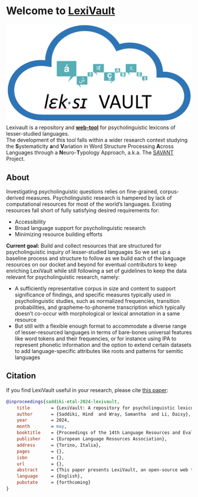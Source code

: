 # Welcome to [LexiVault](https://lexivault.streamlit.app)
![LOGO](img/lexivault-logo.png)  
Lexivault is a repository and [**web-tool**](https://lexivault.streamlit.app) for psycholinguistic lexicons of lesser-studied languages.  
The development of this tool falls within a wider research context studying the **S**ystematicity **a**nd **V**ariation in Word Structure Processing **A**cross Languages through a **N**euro-**T**ypology Approach, a.k.a. The [SAVANT](https://savant.qmul.ac.uk/) Project.

## About
Investigating psycholinguistic questions relies on fine-grained, corpus-derived measures. Psycholinguistic research is hampered by lack of computational resources for most of the world’s languages.
Existing resources fall short of fully satisfying desired requirements for:
- Accessibility
- Broad language support for psycholinguistic research 
- Minimizing resource building efforts

**Current goal:** Build and collect resources that are structured for psycholinguistic inquiry of lesser-studied languages
So we set up a baseline process and structure to follow as we build each of the language resources on our docket and beyond for eventual contributors to keep enriching LexiVault while still following a set of guidelines to keep the data relevant for psycholinguistic research, namely:
- A sufficiently representative corpus in size and content to support significance of findings, and specific measures typically used in psycholinguistic studies, such as normalized frequencies, transition probabilities, and grapheme-to-phoneme transcription which typically doesn’t co-occur with morphological or lexical annotation in a same resource 
- But still with a flexible enough format to accommodate a diverse range of lesser-resourced languages in terms of bare-bones universal features like word tokens and their frequencies, or for instance using IPA to represent phonetic information and the option to extend certain datasets to add language-specific attributes like roots and patterns for semitic languages

## Citation
If you find LexiVault useful in your research, please cite [this paper](https://lrec-coling-2024.org/list-of-accepted-papers/):
```bibtex
@inproceedings{saddiki-etal-2024-lexivault,
	title        = {LexiVault: A repository for psycholinguistic lexicons of lesser-studied languages},
	author       = {Saddiki, Hind  and Wray, Samantha  and Li, Daisy},
	year         = 2024,
	month        = may,
	booktitle    = {Proceedings of the 14th Language Resources and Evaluation Conference},
	publisher    = {European Language Resources Association},
	address      = {Torino, Italia},
	pages        = {},
	isbn         = {},
	url          = {},
	abstract     = {This paper presents LexiVault, an open-source web tool with annotated lexicons and rich retrieval capabilities primarily developed for, but not restricted to, the support of psycholinguistic research with key measures to design stimuli for low-resource languages. Psycholinguistic research relies on human responses to carefully crafted stimuli for a better understanding of the mechanisms by which we learn, store and process language. Stimuli design captures specific language properties such as frequency, morphological complexity, or stem likelihood in a part of speech, typically derived from a corpus that is representative of the average speaker’s linguistic experience. These measures are more readily available for well-resourced languages, whereas efforts for lesser-studied languages come with substantial overhead for the researcher to build corpora and calculate these measures from scratch. This stumbling block widens the gap, further skewing our modeling of the mental architecture of linguistic processing towards a small, over-represented set of the world’s languages. To lessen this burden, we designed LexiVault to be user friendly and accommodate incremental growth of new and existing low-resource language lexicons in the system through moderated community contributions while abstracting programming complexity to foster more interest from the psycholinguistics community in exploring low-resource languages.},
	language     = {English},
	pubstate     = {forthcoming}
}
```
